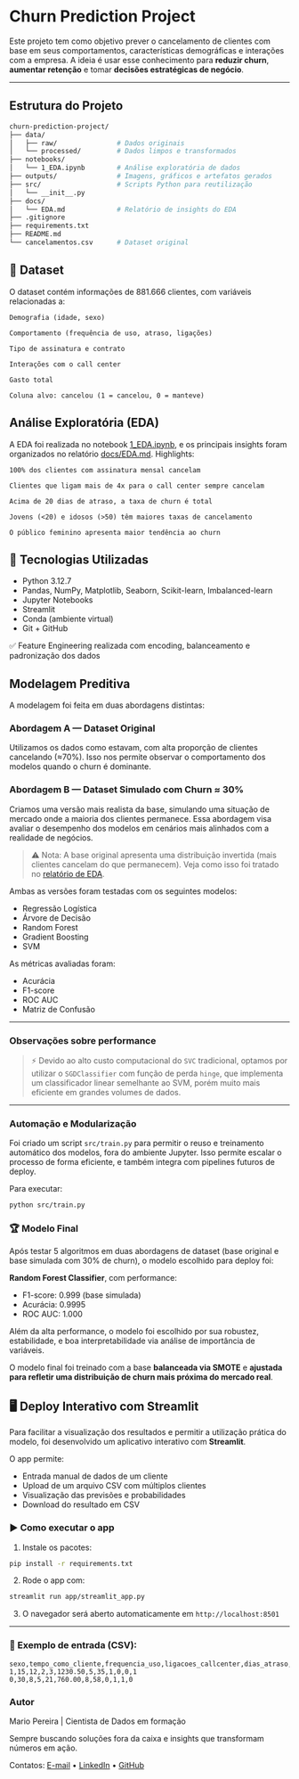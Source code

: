 # Churn Prediction Project

Este projeto tem como objetivo prever o cancelamento de clientes com base em seus comportamentos, características demográficas e interações com a empresa. A ideia é usar esse conhecimento para **reduzir churn**, **aumentar retenção** e tomar **decisões estratégicas de negócio**.

---

## Estrutura do Projeto

```bash
churn-prediction-project/
├── data/
│   ├── raw/               # Dados originais
│   └── processed/         # Dados limpos e transformados
├── notebooks/
│   └── 1_EDA.ipynb        # Análise exploratória de dados
├── outputs/               # Imagens, gráficos e artefatos gerados
├── src/                   # Scripts Python para reutilização
│   └── __init__.py
├── docs/
│   └── EDA.md             # Relatório de insights do EDA
├── .gitignore
├── requirements.txt
├── README.md
└── cancelamentos.csv      # Dataset original
```

## 📁 Dataset

O dataset contém informações de 881.666 clientes, com variáveis relacionadas a:

    Demografia (idade, sexo)

    Comportamento (frequência de uso, atraso, ligações)

    Tipo de assinatura e contrato

    Interações com o call center

    Gasto total

    Coluna alvo: cancelou (1 = cancelou, 0 = manteve)

## Análise Exploratória (EDA)

A EDA foi realizada no notebook [1_EDA.ipynb](1_EDA.ipynb), e os principais insights foram organizados no relatório [docs/EDA.md](docs/EDA.md).
 Highlights:

    100% dos clientes com assinatura mensal cancelam

    Clientes que ligam mais de 4x para o call center sempre cancelam

    Acima de 20 dias de atraso, a taxa de churn é total

    Jovens (<20) e idosos (>50) têm maiores taxas de cancelamento

    O público feminino apresenta maior tendência ao churn

## 🧰 Tecnologias Utilizadas

- Python 3.12.7
- Pandas, NumPy, Matplotlib, Seaborn, Scikit-learn, Imbalanced-learn
- Jupyter Notebooks
- Streamlit
- Conda (ambiente virtual)
- Git + GitHub

✅ Feature Engineering realizada com encoding, balanceamento e padronização dos dados

## Modelagem Preditiva

A modelagem foi feita em duas abordagens distintas:

### Abordagem A — Dataset Original
Utilizamos os dados como estavam, com alta proporção de clientes cancelando (≈70%). Isso nos permite observar o comportamento dos modelos quando o churn é dominante.

### Abordagem B — Dataset Simulado com Churn ≈ 30%
Criamos uma versão mais realista da base, simulando uma situação de mercado onde a maioria dos clientes permanece. Essa abordagem visa avaliar o desempenho dos modelos em cenários mais alinhados com a realidade de negócios.

> ⚠️ Nota: A base original apresenta uma distribuição invertida (mais clientes cancelam do que permanecem). Veja como isso foi tratado no [relatório de EDA](docs/EDA.md#consideração-estratégica-distribuição-do-churn).

Ambas as versões foram testadas com os seguintes modelos:
- Regressão Logística
- Árvore de Decisão
- Random Forest
- Gradient Boosting
- SVM

As métricas avaliadas foram:
- Acurácia
- F1-score
- ROC AUC
- Matriz de Confusão

---

### Observações sobre performance

> ⚡ Devido ao alto custo computacional do `SVC` tradicional, optamos por utilizar o `SGDClassifier` com função de perda `hinge`, que implementa um classificador linear semelhante ao SVM, porém muito mais eficiente em grandes volumes de dados.

---

### Automação e Modularização

Foi criado um script `src/train.py` para permitir o reuso e treinamento automático dos modelos, fora do ambiente Jupyter. Isso permite escalar o processo de forma eficiente, e também integra com pipelines futuros de deploy.

Para executar:

```bash
python src/train.py
```

### 🏆 Modelo Final

Após testar 5 algoritmos em duas abordagens de dataset (base original e base simulada com 30% de churn), o modelo escolhido para deploy foi:

**Random Forest Classifier**, com performance:

- F1-score: 0.999 (base simulada)
- Acurácia: 0.9995
- ROC AUC: 1.000

Além da alta performance, o modelo foi escolhido por sua robustez, estabilidade, e boa interpretabilidade via análise de importância de variáveis.

O modelo final foi treinado com a base **balanceada via SMOTE** e **ajustada para refletir uma distribuição de churn mais próxima do mercado real**.

## 🖥️ Deploy Interativo com Streamlit

Para facilitar a visualização dos resultados e permitir a utilização prática do modelo, foi desenvolvido um aplicativo interativo com **Streamlit**.  

O app permite:
- Entrada manual de dados de um cliente
- Upload de um arquivo CSV com múltiplos clientes
- Visualização das previsões e probabilidades
- Download do resultado em CSV

### ▶️ Como executar o app

1. Instale os pacotes:

```bash
pip install -r requirements.txt
```

2. Rode o app com:

```bash
streamlit run app/streamlit_app.py
```

3. O navegador será aberto automaticamente em `http://localhost:8501`

---

### 📎 Exemplo de entrada (CSV):

```csv
sexo,tempo_como_cliente,frequencia_uso,ligacoes_callcenter,dias_atraso,total_gasto,meses_ultima_interacao,idade,assinatura_Standard,assinatura_Premium,duracao_contrato_Monthly,duracao_contrato_Quarterly
1,15,12,2,3,1230.50,5,35,1,0,0,1
0,30,8,5,21,760.00,8,58,0,1,1,0
```

### Autor

Mario Pereira | Cientista de Dados em formação

Sempre buscando soluções fora da caixa e insights que transformam números em ação.

Contatos: [E-mail](mailto:omario.pereira96@gmail.com) • [LinkedIn](https://www.linkedin.com/in/omario-silva96) • [GitHub](https://github.com/M-4vlis)